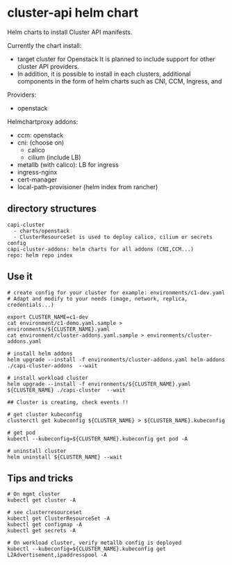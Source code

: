 # cluster-api helm chart

Helm charts to install Cluster API manifests.

Currently the chart install:
- target cluster for Openstack
It is planned to include support for other cluster API providers.
- In addition, it is possible to install in each clusters, additional components in the form
 of helm charts such as CNI, CCM, Ingress, and

Providers:
  - openstack

Helmchartproxy addons:
  - ccm: openstack
  - cni: (choose on)
    - calico
    - cilium (include LB)
  - metallb (with calico): LB for ingress
  - ingress-nginx
  - cert-manager
  - local-path-provisioner (helm index from rancher)


## directory structures

```
capi-cluster
  - charts/openstack
  - ClusterResourceSet is used to deploy calico, cilium or secrets config
capi-cluster-addons: helm charts for all addons (CNI,CCM...)
repo: helm repo index
```

## Use it

```
# create config for your cluster for example: environments/c1-dev.yaml
# Adapt and modify to your needs (image, network, replica, credentials...)

export CLUSTER_NAME=c1-dev
cat environment/c1-demo.yaml.sample > environments/${CLUSTER_NAME}.yaml
cat environment/cluster-addons.yaml.sample > environments/cluster-addons.yaml

# install helm addons
helm upgrade --install -f environments/cluster-addons.yaml helm-addons ./capi-cluster-addons  --wait

# install workload cluster
helm upgrade --install -f environments/${CLUSTER_NAME}.yaml ${CLUSTER_NAME} ./capi-cluster  --wait

## Cluster is creating, check events !!

# get cluster kubeconfig
clusterctl get kubeconfig ${CLUSTER_NAME} > ${CLUSTER_NAME}.kubeconfig

# get pod
kubectl --kubeconfig=${CLUSTER_NAME}.kubeconfig get pod -A

# uninstall cluster
helm uninstall ${CLUSTER_NAME} --wait
```


## Tips and tricks

```
# On mgmt cluster
kubectl get cluster -A

# see clusterresourceset
kubectl get ClusterResourceSet -A
kubectl get configmap -A
kubectl get secrets -A

# On workload cluster, verify metallb config is deployed
kubectl --kubeconfig=${CLUSTER_NAME}.kubeconfig get L2Advertisement,ipaddresspool -A
```
